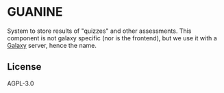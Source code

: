 # GUANINE

System to store results of "quizzes" and other assessments. This component is
not galaxy specific (nor is the frontend), but we use it with a
[Galaxy](https://galaxyproject.org/) server, hence the name.

## License

AGPL-3.0
